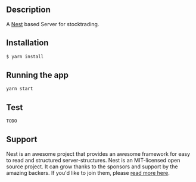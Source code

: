 [circleci-image]: https://img.shields.io/circleci/build/github/nestjs/nest/master?token=abc123def456
[circleci-url]: https://circleci.com/gh/nestjs/nest

>

## Description

A [Nest](https://github.com/nestjs/nest) based Server for stocktrading.

## Installation

```bash
$ yarn install
```

## Running the app

```bash
yarn start
```

## Test

```bash
TODO
```

## Support

Nest is an awesome project that provides an awesome framework for easy to read and structured server-structures.
Nest is an MIT-licensed open source project. It can grow thanks to the sponsors and support by the amazing backers. If you'd like to join them, please [read more here](https://docs.nestjs.com/support).
